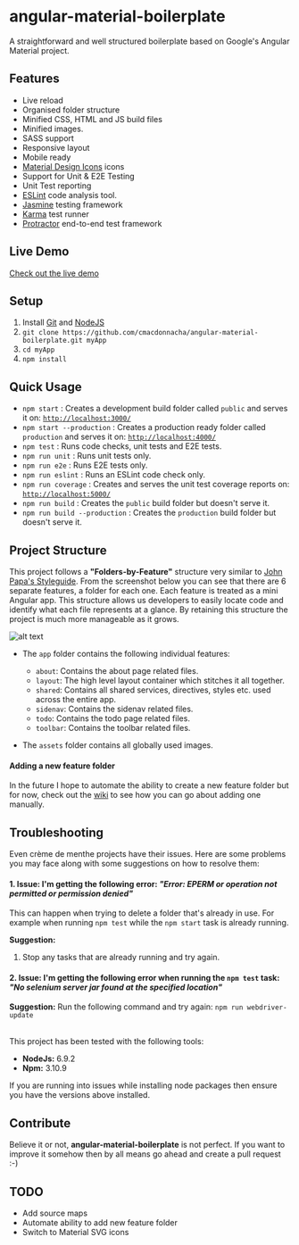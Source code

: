 # angular-material-boilerplate
A straightforward and well structured boilerplate based on Google's Angular Material project.

## Features
* Live reload
* Organised folder structure
* Minified CSS, HTML and JS build files
* Minified images.
* SASS support
* Responsive layout
* Mobile ready
* [Material Design Icons](https://material.io/icons/) icons
* Support for Unit & E2E Testing
* Unit Test reporting
* [ESLint](http://eslint.org/) code analysis tool.
* [Jasmine](http://jasmine.github.io/2.3/introduction.html) testing framework
* [Karma](http://karma-runner.github.io/0.13/index.html) test runner
* [Protractor](https://angular.github.io/protractor/#/)  end-to-end test framework

## Live Demo
[Check out the live demo](http://cmacdonnacha.github.io/angular-material-boilerplate/)

## Setup
1. Install [Git](https://git-scm.com/downloads) and [NodeJS](http://nodejs.org/)
2. `git clone https://github.com/cmacdonnacha/angular-material-boilerplate.git myApp`
3. `cd myApp`
4. `npm install`

## Quick Usage
* `npm start` : Creates a development build folder called `public` and serves it on: [`http://localhost:3000/`](http://localhost:3000/)
* `npm start --production` : Creates a production ready folder called `production` and serves it on: [`http://localhost:4000/`](http://localhost:4000/)
* `npm test` : Runs code checks, unit tests and E2E tests.
* `npm run unit` : Runs unit tests only.
* `npm run e2e` : Runs E2E tests only. 
* `npm run eslint` : Runs an ESLint code check only.
* `npm run coverage` : Creates and serves the unit test coverage reports on: [`http://localhost:5000/`](http://localhost:5000/)
* `npm run build` : Creates the `public` build folder but doesn't serve it.
* `npm run build --production` : Creates the `production` build folder but doesn't serve it.

## Project Structure
This project follows a **"Folders-by-Feature"** structure very similar to [John Papa's Styleguide](https://github.com/johnpapa/angular-styleguide#application-structure). From the screenshot below you can see that there are 6 separate features, a folder for each one.
Each feature is treated as a mini Angular app. This structure allows us developers to easily locate code and identify what each file represents at a glance.
By retaining this structure the project is much more manageable as it grows.

![alt text](http://i.imgur.com/9jYKIoi.png "Folders-by-Feature structure")

* The `app` folder contains the following individual features:
    * `about`: Contains the about page related files.
    * `layout`: The high level layout container which stitches it all together.
    * `shared`: Contains all shared services, directives, styles etc. used across the entire app.
    * `sidenav`: Contains the sidenav related files.
    * `todo`: Contains the todo page related files.
    * `toolbar`: Contains the toolbar related files.

* The `assets` folder contains all globally used images.

#### Adding a new feature folder
In the future I hope to automate the ability to create a new feature folder but for now, check out the [wiki](https://github.com/cmacdonnacha/angular-material-boilerplate/wiki/How-to-add-a-new-feature) to see how you can go about adding one manually.

## Troubleshooting
Even crème de menthe projects have their issues. Here are some problems you may face along with some suggestions on how to resolve them:

#### 1. Issue: I'm getting the following error: ***"Error: EPERM or operation not permitted or permission denied"***
This can happen when trying to delete a folder that's already in use. For example when running `npm test` while the `npm start` task is already running.

**Suggestion:**

1. Stop any tasks that are already running and try again.

#### 2. Issue: I'm getting the following error when running the `npm test` task: ***"No selenium server jar found at the specified location"***
**Suggestion:** Run the following command and try again: `npm run webdriver-update`
<br>
<br>

This project has been tested with the following tools:
* **NodeJs:** 6.9.2
* **Npm:** 3.10.9

If you are running into issues while installing node packages then ensure you have the versions above installed.

## Contribute
Believe it or not, **angular-material-boilerplate** is not perfect. If you want to improve it somehow then by all means go ahead and create a pull request :-)

## TODO
- Add source maps
- Automate ability to add new feature folder
- Switch to Material SVG icons
